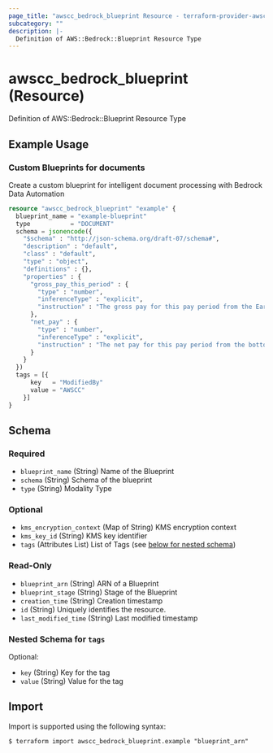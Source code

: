 ```yaml
---
page_title: "awscc_bedrock_blueprint Resource - terraform-provider-awscc"
subcategory: ""
description: |-
  Definition of AWS::Bedrock::Blueprint Resource Type
---
```


# awscc_bedrock_blueprint (Resource)

Definition of AWS::Bedrock::Blueprint Resource Type

## Example Usage

### Custom Blueprints for documents
Create a custom blueprint for intelligent document processing with Bedrock Data Automation
```terraform
resource "awscc_bedrock_blueprint" "example" {
  blueprint_name = "example-blueprint"
  type           = "DOCUMENT"
  schema = jsonencode({
    "$schema" : "http://json-schema.org/draft-07/schema#",
    "description" : "default",
    "class" : "default",
    "type" : "object",
    "definitions" : {},
    "properties" : {
      "gross_pay_this_period" : {
        "type" : "number",
        "inferenceType" : "explicit",
        "instruction" : "The gross pay for this pay period from the Earnings table"
      },
      "net_pay" : {
        "type" : "number",
        "inferenceType" : "explicit",
        "instruction" : "The net pay for this pay period from the bottom of the document"
      }
    }
  })
  tags = [{
      key   = "ModifiedBy"
      value = "AWSCC"
    }] 
}
```

<!-- schema generated by tfplugindocs -->
## Schema

### Required

- `blueprint_name` (String) Name of the Blueprint
- `schema` (String) Schema of the blueprint
- `type` (String) Modality Type

### Optional

- `kms_encryption_context` (Map of String) KMS encryption context
- `kms_key_id` (String) KMS key identifier
- `tags` (Attributes List) List of Tags (see [below for nested schema](#nestedatt--tags))

### Read-Only

- `blueprint_arn` (String) ARN of a Blueprint
- `blueprint_stage` (String) Stage of the Blueprint
- `creation_time` (String) Creation timestamp
- `id` (String) Uniquely identifies the resource.
- `last_modified_time` (String) Last modified timestamp

<a id="nestedatt--tags"></a>
### Nested Schema for `tags`

Optional:

- `key` (String) Key for the tag
- `value` (String) Value for the tag

## Import

Import is supported using the following syntax:

```shell
$ terraform import awscc_bedrock_blueprint.example "blueprint_arn"
```
